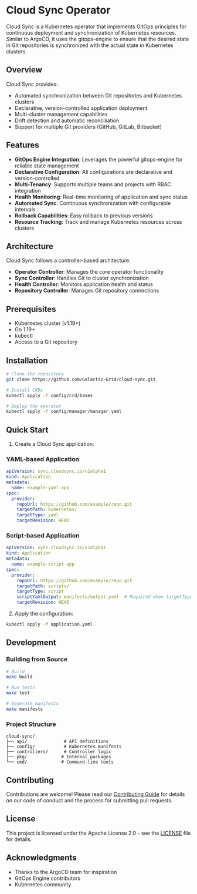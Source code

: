 # Cloud Sync Operator

Cloud Sync is a Kubernetes operator that implements GitOps principles for continuous deployment and synchronization of Kubernetes resources. Similar to ArgoCD, it uses the gitops-engine to ensure that the desired state in Git repositories is synchronized with the actual state in Kubernetes clusters.

## Overview

Cloud Sync provides:
- Automated synchronization between Git repositories and Kubernetes clusters
- Declarative, version-controlled application deployment
- Multi-cluster management capabilities
- Drift detection and automatic reconciliation
- Support for multiple Git providers (GitHub, GitLab, Bitbucket)

## Features

- **GitOps Engine Integration**: Leverages the powerful gitops-engine for reliable state management
- **Declarative Configuration**: All configurations are declarative and version-controlled
- **Multi-Tenancy**: Supports multiple teams and projects with RBAC integration
- **Health Monitoring**: Real-time monitoring of application and sync status
- **Automated Sync**: Continuous synchronization with configurable intervals
- **Rollback Capabilities**: Easy rollback to previous versions
- **Resource Tracking**: Track and manage Kubernetes resources across clusters

## Architecture

Cloud Sync follows a controller-based architecture:
- **Operator Controller**: Manages the core operator functionality
- **Sync Controller**: Handles Git to cluster synchronization
- **Health Controller**: Monitors application health and status
- **Repository Controller**: Manages Git repository connections

## Prerequisites

- Kubernetes cluster (v1.19+)
- Go 1.19+
- kubectl
- Access to a Git repository

## Installation

```bash
# Clone the repository
git clone https://github.com/Galactic-Grid/cloud-sync.git

# Install CRDs
kubectl apply -f config/crd/bases

# Deploy the operator
kubectl apply -f config/manager/manager.yaml
```

## Quick Start

1. Create a Cloud Sync application:

### YAML-based Application
```yaml
apiVersion: sync.cloudsync.io/v1alpha1
kind: Application
metadata:
  name: example-yaml-app
spec:
  provider:
    repoUrl: https://github.com/example/repo.git
    targetPath: kubernetes/
    targetType: yaml
    targetRevision: HEAD
```

### Script-based Application
```yaml
apiVersion: sync.cloudsync.io/v1alpha1
kind: Application
metadata:
  name: example-script-app
spec:
  provider:
    repoUrl: https://github.com/example/repo.git
    targetPath: scripts/
    targetType: script
    scriptYamlOutput: manifests/output.yaml  # Required when targetType is script
    targetRevision: HEAD
```

2. Apply the configuration:
```bash
kubectl apply -f application.yaml
```

## Development

### Building from Source

```bash
# Build
make build

# Run tests
make test

# Generate manifests
make manifests
```

### Project Structure

```
cloud-sync/
├── api/              # API definitions
├── config/           # Kubernetes manifests
├── controllers/      # Controller logic
├── pkg/             # Internal packages
└── cmd/             # Command-line tools
```

## Contributing

Contributions are welcome! Please read our [Contributing Guide](CONTRIBUTING.md) for details on our code of conduct and the process for submitting pull requests.

## License

This project is licensed under the Apache License 2.0 - see the [LICENSE](LICENSE) file for details.

## Acknowledgments

- Thanks to the ArgoCD team for inspiration
- GitOps Engine contributors
- Kubernetes community
